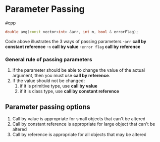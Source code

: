 # Parameter Passing
#cpp 

```cpp
double avg(const vector<int> &arr, int n, bool & errorFlag);

```

Code above illustrates the 3 ways of passing parameters
-`arr` **call by constant reference**
-`n` **call by value**
-`error flag` **call by reference**

### General rule of passing parameters
1. if the parameter should be able to change the value of the actual argument, then you must use **call by reference**.
2. If the value should not be changed:
	1. if it is primitive type, use **call by value**
	2. if it is class type, use **call by constant reference**



## Parameter passing options
1. Call by value is appropriate for small objects that can't be altered
2. Call by constant reference is appropriate for large object that can't be altered
3. Call by reference is appropriate for all objects that may be altered
